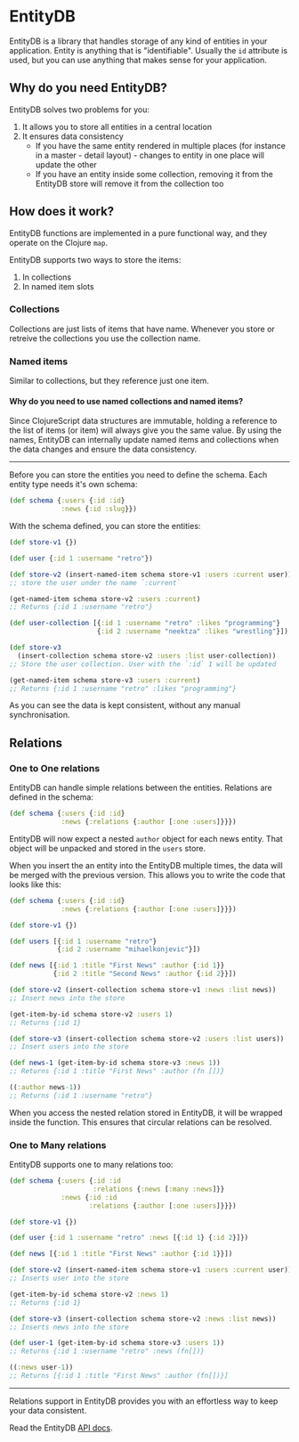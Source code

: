 # EntityDB

EntityDB is a library that handles storage of any kind of entities in your application. Entity is anything that is "identifiable". Usually the `id` attribute is used, but you can use anything that makes sense for your application.

## Why do you need EntityDB?

EntityDB solves two problems for you:

1. It allows you to store all entities in a central location 
2. It ensures data consistency
    - If you have the same entity rendered in multiple places (for instance in a master - detail layout) - changes to entity in one place will update the other
    - If you have an entity inside some collection, removing it from the EntityDB store will remove it from the collection too

## How does it work?

EntityDB functions are implemented in a pure functional way, and they operate on the Clojure `map`. 

EntityDB supports two ways to store the items:

1. In collections
2. In named item slots

### Collections

Collections are just lists of items that have name. Whenever you store or retreive the collections you use the collection name.

### Named items

Similar to collections, but they reference just one item.

#### Why do you need to use named collections and named items?

Since ClojureScript data structures are immutable, holding a reference to the list of items (or item) will always give you the same value. By using the names, EntityDB can internally update named items and collections when the data changes and ensure the data consistency.

---

Before you can store the entities you need to define the schema. Each entity type needs it's own schema:

```clojure
(def schema {:users {:id :id}
             :news {:id :slug}})
```

With the schema defined, you can store the entities:

```clojure
(def store-v1 {})

(def user {:id 1 :username "retro"})

(def store-v2 (insert-named-item schema store-v1 :users :current user))
;; store the user under the name `:current`

(get-named-item schema store-v2 :users :current)
;; Returns {:id 1 :username "retro"}

(def user-collection [{:id 1 :username "retro" :likes "programming"}
                      {:id 2 :username "neektza" :likes "wrestling"}])

(def store-v3
  (insert-collection schema store-v2 :users :list user-collection))
;; Store the user collection. User with the `:id` 1 will be updated

(get-named-item schema store-v3 :users :current)
;; Returns {:id 1 :username "retro" :likes "programming"}
```
As you can see the data is kept consistent, without any manual synchronisation.

## Relations

### One to One relations

EntityDB can handle simple relations between the entities. Relations are defined in the schema:

```clojure
(def schema {:users {:id :id}
             :news {:relations {:author [:one :users]}}})
```

EntityDB will now expect a nested `author` object for each news entity. That object will be unpacked and stored in the `users` store.

When you insert the an entity into the EntityDB multiple times, the data will be merged with the previous version. This allows you to write the code that looks like this:

```clojure
(def schema {:users {:id :id}
             :news {:relations {:author [:one :users]}}})

(def store-v1 {})

(def users [{:id 1 :username "retro"}
            {:id 2 :username "mihaelkonjevic"}])

(def news [{:id 1 :title "First News" :author {:id 1}}
           {:id 2 :title "Second News" :author {:id 2}}])

(def store-v2 (insert-collection schema store-v1 :news :list news))
;; Insert news into the store

(get-item-by-id schema store-v2 :users 1)
;; Returns {:id 1}

(def store-v3 (insert-collection schema store-v2 :users :list users))
;; Insert users into the store

(def news-1 (get-item-by-id schema store-v3 :news 1))
;; Returns {:id 1 :title "First News" :author (fn [])}

((:author news-1))
;; Returns {:id 1 :username "retro"}
```

When you access the nested relation stored in EntityDB, it will be wrapped inside the function. This ensures that circular relations can be resolved.

### One to Many relations

EntityDB supports one to many relations too:

```clojure
(def schema {:users {:id :id
                     :relations {:news [:many :news]}}
             :news {:id :id
                    :relations {:author [:one :users]}}})

(def store-v1 {})

(def user {:id 1 :username "retro" :news [{:id 1} {:id 2}]})

(def news [{:id 1 :title "First News" :author {:id 1}}])

(def store-v2 (insert-named-item schema store-v1 :users :current user))
;; Inserts user into the store

(get-item-by-id schema store-v2 :news 1)
;; Returns {:id 1}

(def store-v3 (insert-collection schema store-v2 :news :list news))
;; Inserts news into the store

(def user-1 (get-item-by-id schema store-v3 :users 1))
;; Returns {:id 1 :username "retro" :news (fn[])}

((:news user-1))
;; Returns [{:id 1 :title "First News" :author (fn[])}]
```

---

Relations support in EntityDB provides you with an effortless way to keep your data consistent. 

Read the EntityDB [API docs](api/keechma.edb.html).
